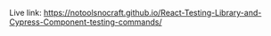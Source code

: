 Live link: https://notoolsnocraft.github.io/React-Testing-Library-and-Cypress-Component-testing-commands/
